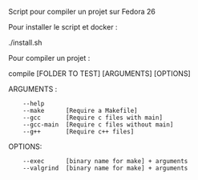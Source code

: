 Script pour compiler un projet sur Fedora 26

Pour installer le script et docker :

./install.sh

Pour compiler un projet :

compile [FOLDER TO TEST] [ARGUMENTS] [OPTIONS]

ARGUMENTS :

		--help
		--make		[Require a Makefile]
		--gcc		[Require c files with main]
		--gcc-main	[Require c files without main]
		--g++		[Require c++ files]

OPTIONS:

		--exec		[binary name for make] + arguments
		--valgrind	[binary name for make] + arguments
